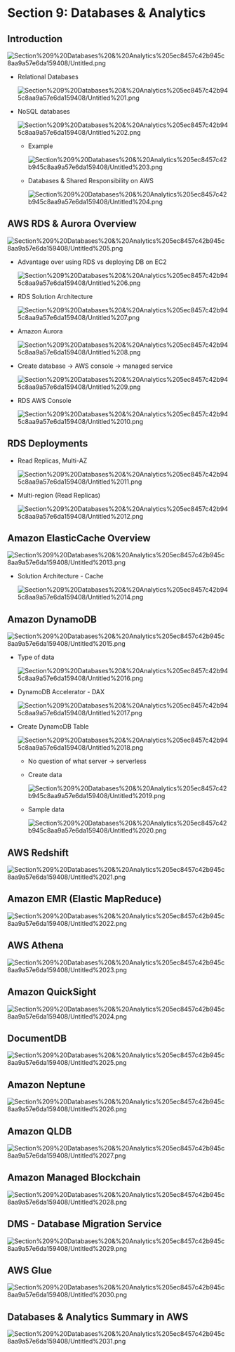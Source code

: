 # Section 9: Databases & Analytics

## Introduction

![Section%209%20Databases%20&%20Analytics%205ec8457c42b945c8aa9a57e6da159408/Untitled.png](Section%209%20Databases%20&%20Analytics%205ec8457c42b945c8aa9a57e6da159408/Untitled.png)

- Relational Databases

    ![Section%209%20Databases%20&%20Analytics%205ec8457c42b945c8aa9a57e6da159408/Untitled%201.png](Section%209%20Databases%20&%20Analytics%205ec8457c42b945c8aa9a57e6da159408/Untitled%201.png)

- NoSQL databases

    ![Section%209%20Databases%20&%20Analytics%205ec8457c42b945c8aa9a57e6da159408/Untitled%202.png](Section%209%20Databases%20&%20Analytics%205ec8457c42b945c8aa9a57e6da159408/Untitled%202.png)

    - Example

        ![Section%209%20Databases%20&%20Analytics%205ec8457c42b945c8aa9a57e6da159408/Untitled%203.png](Section%209%20Databases%20&%20Analytics%205ec8457c42b945c8aa9a57e6da159408/Untitled%203.png)

    - Databases & Shared Responsibility on AWS

        ![Section%209%20Databases%20&%20Analytics%205ec8457c42b945c8aa9a57e6da159408/Untitled%204.png](Section%209%20Databases%20&%20Analytics%205ec8457c42b945c8aa9a57e6da159408/Untitled%204.png)

## AWS RDS & Aurora Overview

![Section%209%20Databases%20&%20Analytics%205ec8457c42b945c8aa9a57e6da159408/Untitled%205.png](Section%209%20Databases%20&%20Analytics%205ec8457c42b945c8aa9a57e6da159408/Untitled%205.png)

- Advantage over using RDS vs deploying DB on EC2

    ![Section%209%20Databases%20&%20Analytics%205ec8457c42b945c8aa9a57e6da159408/Untitled%206.png](Section%209%20Databases%20&%20Analytics%205ec8457c42b945c8aa9a57e6da159408/Untitled%206.png)

- RDS Solution Architecture

    ![Section%209%20Databases%20&%20Analytics%205ec8457c42b945c8aa9a57e6da159408/Untitled%207.png](Section%209%20Databases%20&%20Analytics%205ec8457c42b945c8aa9a57e6da159408/Untitled%207.png)

- Amazon Aurora

    ![Section%209%20Databases%20&%20Analytics%205ec8457c42b945c8aa9a57e6da159408/Untitled%208.png](Section%209%20Databases%20&%20Analytics%205ec8457c42b945c8aa9a57e6da159408/Untitled%208.png)

- Create database → AWS console → managed service

    ![Section%209%20Databases%20&%20Analytics%205ec8457c42b945c8aa9a57e6da159408/Untitled%209.png](Section%209%20Databases%20&%20Analytics%205ec8457c42b945c8aa9a57e6da159408/Untitled%209.png)

- RDS AWS Console

    ![Section%209%20Databases%20&%20Analytics%205ec8457c42b945c8aa9a57e6da159408/Untitled%2010.png](Section%209%20Databases%20&%20Analytics%205ec8457c42b945c8aa9a57e6da159408/Untitled%2010.png)

## RDS Deployments

- Read Replicas, Multi-AZ

    ![Section%209%20Databases%20&%20Analytics%205ec8457c42b945c8aa9a57e6da159408/Untitled%2011.png](Section%209%20Databases%20&%20Analytics%205ec8457c42b945c8aa9a57e6da159408/Untitled%2011.png)

- Multi-region (Read Replicas)

    ![Section%209%20Databases%20&%20Analytics%205ec8457c42b945c8aa9a57e6da159408/Untitled%2012.png](Section%209%20Databases%20&%20Analytics%205ec8457c42b945c8aa9a57e6da159408/Untitled%2012.png)

## Amazon ElasticCache Overview

![Section%209%20Databases%20&%20Analytics%205ec8457c42b945c8aa9a57e6da159408/Untitled%2013.png](Section%209%20Databases%20&%20Analytics%205ec8457c42b945c8aa9a57e6da159408/Untitled%2013.png)

- Solution Architecture - Cache

    ![Section%209%20Databases%20&%20Analytics%205ec8457c42b945c8aa9a57e6da159408/Untitled%2014.png](Section%209%20Databases%20&%20Analytics%205ec8457c42b945c8aa9a57e6da159408/Untitled%2014.png)

## Amazon DynamoDB

![Section%209%20Databases%20&%20Analytics%205ec8457c42b945c8aa9a57e6da159408/Untitled%2015.png](Section%209%20Databases%20&%20Analytics%205ec8457c42b945c8aa9a57e6da159408/Untitled%2015.png)

- Type of data

    ![Section%209%20Databases%20&%20Analytics%205ec8457c42b945c8aa9a57e6da159408/Untitled%2016.png](Section%209%20Databases%20&%20Analytics%205ec8457c42b945c8aa9a57e6da159408/Untitled%2016.png)

- DynamoDB Accelerator - DAX

    ![Section%209%20Databases%20&%20Analytics%205ec8457c42b945c8aa9a57e6da159408/Untitled%2017.png](Section%209%20Databases%20&%20Analytics%205ec8457c42b945c8aa9a57e6da159408/Untitled%2017.png)

- Create DynamoDB Table

    ![Section%209%20Databases%20&%20Analytics%205ec8457c42b945c8aa9a57e6da159408/Untitled%2018.png](Section%209%20Databases%20&%20Analytics%205ec8457c42b945c8aa9a57e6da159408/Untitled%2018.png)

    - No question of what server → serverless
    - Create data

        ![Section%209%20Databases%20&%20Analytics%205ec8457c42b945c8aa9a57e6da159408/Untitled%2019.png](Section%209%20Databases%20&%20Analytics%205ec8457c42b945c8aa9a57e6da159408/Untitled%2019.png)

    - Sample data

        ![Section%209%20Databases%20&%20Analytics%205ec8457c42b945c8aa9a57e6da159408/Untitled%2020.png](Section%209%20Databases%20&%20Analytics%205ec8457c42b945c8aa9a57e6da159408/Untitled%2020.png)

## AWS Redshift

![Section%209%20Databases%20&%20Analytics%205ec8457c42b945c8aa9a57e6da159408/Untitled%2021.png](Section%209%20Databases%20&%20Analytics%205ec8457c42b945c8aa9a57e6da159408/Untitled%2021.png)

## Amazon EMR (Elastic MapReduce)

![Section%209%20Databases%20&%20Analytics%205ec8457c42b945c8aa9a57e6da159408/Untitled%2022.png](Section%209%20Databases%20&%20Analytics%205ec8457c42b945c8aa9a57e6da159408/Untitled%2022.png)

## AWS Athena

![Section%209%20Databases%20&%20Analytics%205ec8457c42b945c8aa9a57e6da159408/Untitled%2023.png](Section%209%20Databases%20&%20Analytics%205ec8457c42b945c8aa9a57e6da159408/Untitled%2023.png)

## Amazon QuickSight

![Section%209%20Databases%20&%20Analytics%205ec8457c42b945c8aa9a57e6da159408/Untitled%2024.png](Section%209%20Databases%20&%20Analytics%205ec8457c42b945c8aa9a57e6da159408/Untitled%2024.png)

## DocumentDB

![Section%209%20Databases%20&%20Analytics%205ec8457c42b945c8aa9a57e6da159408/Untitled%2025.png](Section%209%20Databases%20&%20Analytics%205ec8457c42b945c8aa9a57e6da159408/Untitled%2025.png)

## Amazon Neptune

![Section%209%20Databases%20&%20Analytics%205ec8457c42b945c8aa9a57e6da159408/Untitled%2026.png](Section%209%20Databases%20&%20Analytics%205ec8457c42b945c8aa9a57e6da159408/Untitled%2026.png)

## Amazon QLDB

![Section%209%20Databases%20&%20Analytics%205ec8457c42b945c8aa9a57e6da159408/Untitled%2027.png](Section%209%20Databases%20&%20Analytics%205ec8457c42b945c8aa9a57e6da159408/Untitled%2027.png)

## Amazon Managed Blockchain

![Section%209%20Databases%20&%20Analytics%205ec8457c42b945c8aa9a57e6da159408/Untitled%2028.png](Section%209%20Databases%20&%20Analytics%205ec8457c42b945c8aa9a57e6da159408/Untitled%2028.png)

## DMS - Database Migration Service

![Section%209%20Databases%20&%20Analytics%205ec8457c42b945c8aa9a57e6da159408/Untitled%2029.png](Section%209%20Databases%20&%20Analytics%205ec8457c42b945c8aa9a57e6da159408/Untitled%2029.png)

## AWS Glue

![Section%209%20Databases%20&%20Analytics%205ec8457c42b945c8aa9a57e6da159408/Untitled%2030.png](Section%209%20Databases%20&%20Analytics%205ec8457c42b945c8aa9a57e6da159408/Untitled%2030.png)

## Databases & Analytics Summary in AWS

![Section%209%20Databases%20&%20Analytics%205ec8457c42b945c8aa9a57e6da159408/Untitled%2031.png](Section%209%20Databases%20&%20Analytics%205ec8457c42b945c8aa9a57e6da159408/Untitled%2031.png)